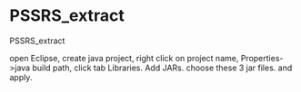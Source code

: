 # PSSRS_extract
PSSRS_extract

open Eclipse, create java project, right click on project name, Properties->java build path, click tab Libraries. Add JARs. choose these 3 jar files. and apply.
